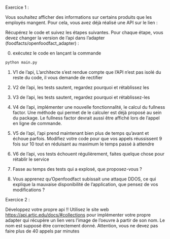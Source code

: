 Exercice 1 :

Vous souhaitez afficher des informations sur certains produits que les employés mangent. Pour cela, vous avez déjà réalisé une API sur le lien : 

Récupérez le code et suivez les étapes suivantes. Pour chaque étape, vous devez changer la version de l’api dans l’adapter (foodfacts/openfoodfact_adapter) :

0. exécutez le code en lançant la commande
```python
python main.py
```

1. V1 de l’api, L’architecte s’est rendue compte que l’API n’est pas isolé du reste du code, il vous demande de rectifier

2. V2 de l’api, les tests sautent, regardez pourquoi et rétablissez les

3. V3 de l’api, les tests sautent, regardez pourquoi et rétablissez-les

4. V4 de l’api, implémenter une nouvelle fonctionnalité, le calcul du fullness factor. Une méthode qui permet de le calculer est déjà proposé au sein du package. Le fullness factor devrait aussi être affiché lors de l’appel en ligne de commande.

5. V5 de l’api, l’api prend maintenant bien plus de temps qu’avant et échoue parfois. Modifiez votre code pour que vos appels réussissent 9 fois sur 10 tout en réduisant au maximum le temps passé à attendre

6. V6 de l’api, vos tests échouent régulièrement, faites quelque chose pour rétablir le service

7. Fasse au temps des tests qui a explosé, que proposez-vous ?

8. Vous apprenez qu’Openfoodfact subissait une attaque DDOS, ce qui explique la mauvaise disponibilité de l’application, que pensez de vos modifications ?

Exercice 2 :

Développez votre propre api !!
Utilisez le site web https://api.artic.edu/docs/#collections pour implémenter votre propre adapter qui récupère un lien vers l’image de l’oeuvre à partir de son nom. Le nom est supposé être correctement donné.
Attention, vous ne devez pas faire plus de 40 appels par minutes